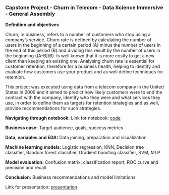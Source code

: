### **Capstone Project - Churn in Telecom - Data Science Immersive - General Assembly**

**Definition and objectives**

Churn, in business, refers to a number of customers who stop using a company’s service. Churn rate is defined by calculating the number of users in the beginning of a certain period (A) minus the number of users in the end of this period (B)  and dividing this result by the number of users in the beginning ((A-B)/B).
Is well known that it is more costly to get a new client than keeping an existing one. Analysing churn rate is essential for customer retention, therefore for a business health, helping to identify and evaluate how customers use your product and as well define techniques for retention.

This project was executed using data from a telecom company in the United States in 2009 and it aimed to predict how likely customers were to end the contract with the company, identify who they were and what services they use, in order to define them as targets for retention strategies and as well, provide recommendations for such strategies.

**Navigating through notebook:**
Link for notebook:
[code](https://github.com/reisnm/Churn-in-Telecom-DSI-Capstone/blob/main/Churn%20in%20Telecom%20-%20submitted%20version.pdf)

**Business case:**
Target audience, goals, success metrics

**Data, variables and EDA:**
Data joining, preparation and visualization

**Machine learning models:**
Logistic regression, KNN, Decision tree classifier, Random forest classifier, Gradient boosting classifier, SVM, MLP

**Model evaluation:**
Confusion matrix, classification report, ROC curve and precision and recall

**Conclusion:**
Business recommendations and model limitations

Link for presentation:
[presentarion](https://github.com/reisnm/Churn-in-Telecom-DSI-Capstone/blob/main/Churn%20in%20Telecom%20-%20submitted%20version.pdf)
